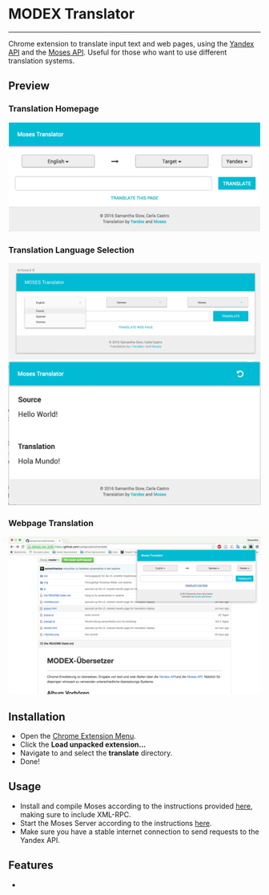 # MODEX Translator
--------
Chrome extension to translate input text and web pages, using the [Yandex API](https://tech.yandex.com/translate/)
and the [Moses API](http://www.statmt.org/moses/). Useful for those who
want to use different translation systems.

## Preview
### Translation Homepage
![MODEX Home preview](https://github.com/carlapcastro/translate/blob/master/img/preview_home.png?raw=true)
### Translation Language Selection
![MODEX Translation process preview](https://github.com/carlapcastro/translate/blob/master/img/preview_translation.png?raw=true)
![MODEX Translation results display](https://github.com/carlapcastro/translate/blob/master/img/preview_results.png?raw=true)
### Webpage Translation
![MODEX Translation webpage display](https://github.com/carlapcastro/translate/blob/master/img/preview_webpage.png?raw=true)

## Installation
* Open the [Chrome Extension Menu](chrome://extensions/).
* Click the **Load unpacked extension...**
* Navigate to and select the **translate** directory.
* Done!

## Usage
* Install and compile Moses according to the instructions provided [here](http://www.statmt.org/moses/?n=Development.GetStarted), making sure to include XML-RPC.
* Start the Moses Server according to the instructions
[here](https://github.com/casmacat/moses-mt-server/tree/master/python_server).
* Make sure you have a stable internet connection to send requests to the Yandex API.

## Features
*
